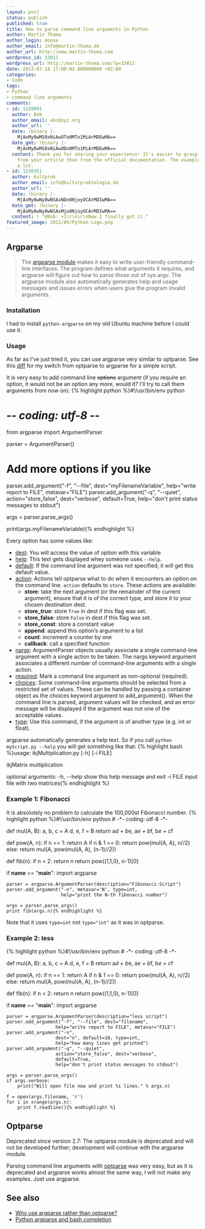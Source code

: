 ```yaml
---
layout: post
status: publish
published: true
title: How to parse command line arguments in Python
author: Martin Thoma
author_login: moose
author_email: info@martin-thoma.de
author_url: http://www.martin-thoma.com
wordpress_id: 33011
wordpress_url: http://martin-thoma.com/?p=33011
date: 2012-07-18 17:00:03.000000000 +02:00
categories:
- Code
tags:
- Python
- command line arguments
comments:
- id: 1120091
  author: Bob
  author_email: abc@xyz.org
  author_url: ''
  date: !binary |-
    MjAxMy0wMS0xNiAwOTo0MTo1MiArMDEwMA==
  date_gmt: !binary |-
    MjAxMy0wMS0xNiAwODo0MTo1MiArMDEwMA==
  content: Thank you for sharing your experience! It's easier to grasp the basics
    from your article than from the official documentation. The examples helped me
    a lot.
- id: 1230351
  author: kultprok
  author_email: info@kulturproktologie.de
  author_url: ''
  date: !binary |-
    MjAxMy0wNy0wNSAxNDo0NjoyOCArMDIwMA==
  date_gmt: !binary |-
    MjAxMy0wNy0wNSAxMjo0NjoyOCArMDIwMA==
  content: ! "@Bob: +1\r\n\r\nNow I finally got it."
featured_image: 2011/09/Python-Logo.png
---
```

<h2>Argparse</h2>
<blockquote>The <a href="http://docs.python.org/library/argparse.html">argparse module</a> makes it easy to write user-friendly command-line interfaces. The program defines what arguments it requires, and argparse will figure out how to parse those out of sys.argv. The argparse module also automatically generates help and usage messages and issues errors when users give the program invalid arguments.</blockquote>

<h3>Installation</h3>
I had to install <code>python-argparse</code> on my old Ubuntu machine before I could use it.

<h3>Usage</h3>
As far as I've just tried it, you can use argparse very similar to optparse. See this <a href="https://github.com/MartinThoma/matrix-multiplication/commit/7af938c54fd2effee3efe74352b76f01d2e817e5#Python/ikjMultiplication.py">diff</a> for my switch from optparse to argparse for a simple script.

It is very easy to add command line <del>options</del> argument (if you require an option, it would not be an option any more, would it? I'll try to call them arguments from now on):
{% highlight python %}#!/usr/bin/env python
# -*- coding: utf-8 -*-
 
from argparse import ArgumentParser

parser = ArgumentParser()

# Add more options if you like
parser.add_argument("-f", "--file", dest="myFilenameVariable",
                  help="write report to FILE", metavar="FILE")
parser.add_argument("-q", "--quiet",
                  action="store_false", dest="verbose", default=True,
                  help="don't print status messages to stdout")

args = parser.parse_args()

print(args.myFilenameVariable){% endhighlight %}

Every option has some values like:
<ul>
  <li><a href="http://docs.python.org/library/argparse.html#dest">dest</a>: You will access the value of option with this variable</li>
  <li><a href="http://docs.python.org/library/argparse.html#help">help</a>: This text gets displayed whey someone uses <code>--help</code>.</li>
  <li><a href="http://docs.python.org/library/argparse.html#default">default</a>: If the command line argument was not specified, it will get this default value.</li>
  <li><a href="http://docs.python.org/library/argparse.html#action">action</a>: Actions tell optparse what to do when it encounters an option on the command line. <code>action</code> defaults to <code>store</code>. These actions are available:
    <ul>
      <li><strong>store</strong>: take the next argument (or the remainder of the current argument), ensure that it is of the correct type, and store it to your chosen destination dest.</li>
      <li><strong>store_true</strong>: store <code>True</code> in dest if this flag was set.</li>
      <li><strong>store_false</strong>: store <code>False</code> in dest if this flag was set.</li>
      <li><strong>store_const</strong>: store a constant value</li>
      <li><strong>append</strong>: append this option&rsquo;s argument to a list</li>
      <li><strong>count</strong>: increment a counter by one</li>
      <li><strong>callback</strong>: call a specified function</li>
    </ul>
  </li>
  <li><a href="http://docs.python.org/library/argparse.html#nargs">nargs</a>: ArgumentParser objects usually associate a single command-line argument with a single action to be taken. The nargs keyword argument associates a different number of command-line arguments with a single action.</li>
  <li><a href="http://docs.python.org/library/argparse.html#required">required</a>: Mark a command line argument as non-optional (required).</li>
  <li><a href="http://docs.python.org/library/argparse.html#choices">choices</a>: Some command-line arguments should be selected from a restricted set of values. These can be handled by passing a container object as the choices keyword argument to add_argument(). When the command line is parsed, argument values will be checked, and an error message will be displayed if the argument was not one of the acceptable values.</li>
  <li><a href="http://docs.python.org/library/argparse.html#type">type</a>: Use this command, if the argument is of another type (e.g. int or float).</li>
</ul>

argparse automatically generates a help text. So if you call <code>python myScript.py --help</code> you will get something like that:
{% highlight bash %}usage: ikjMultiplication.py [-h] [-i FILE]

ikjMatrix multiplication

optional arguments:
  -h, --help  show this help message and exit
  -i FILE     input file with two matrices{% endhighlight %}

<h3>Example 1: Fibonacci</h3>
It is absolutely no problem to calculate the 100,000st Fibonacci number.
{% highlight python %}#!/usr/bin/env python
# -*- coding: utf-8 -*-

def mul(A, B):
    a, b, c = A
    d, e, f = B
    return a*d + b*e, a*e + b*f, b*e + c*f

def pow(A, n):
    if n == 1:     return A
    if n &amp; 1 == 0: return pow(mul(A, A), n//2)
    else:          return mul(A, pow(mul(A, A), (n-1)//2))

def fib(n):
    if n < 2: return n
    return pow((1,1,0), n-1)[0]

if __name__ == "__main__":
    import argparse

    parser = argparse.ArgumentParser(description="Fibonacci-Script")
    parser.add_argument("-n", metavar='N', type=int,
                        help="print the N-th fibonacci number")

    args = parser.parse_args()
    print fib(args.n){% endhighlight %}

Note that it uses <code>type=int</code> not <code>type="int"</code> as it was in optparse. 

<h3>Example 2: less</h3>
{% highlight python %}#!/usr/bin/env python
# -*- coding: utf-8 -*-
 
def mul(A, B):
    a, b, c = A
    d, e, f = B
    return a*d + b*e, a*e + b*f, b*e + c*f
 
def pow(A, n):
    if n == 1:     return A
    if n &amp; 1 == 0: return pow(mul(A, A), n//2)
    else:          return mul(A, pow(mul(A, A), (n-1)//2))
 
def fib(n):
    if n < 2: return n
    return pow((1,1,0), n-1)[0]
 
if __name__ == "__main__":
    import argparse
 
    parser = argparse.ArgumentParser(description="less script")
    parser.add_argument("-f", "--file", dest="filename",
                      help="write report to FILE", metavar="FILE")
    parser.add_argument("-n", 
                      dest="n", default=10, type=int, 
                      help="how many lines get printed")
    parser.add_argument("-q", "--quiet",
                      action="store_false", dest="verbose",
                      default=True,
                      help="don't print status messages to stdout")
 
    args = parser.parse_args()
    if args.verbose:
        print("Will open file now and print %i lines." % args.n)
       
    f = open(args.filename, 'r')
    for i in xrange(args.n):
        print f.readline(){% endhighlight %}



<h2>Optparse</h2>
<div class="info">Deprecated since version 2.7: The optparse module is deprecated and will not be developed further; development will continue with the argparse module.</div>

Parsing command line arguments with <a href="http://docs.python.org/library/optparse.html">optparse</a> was very easy, but as it is deprecated and argparse works almost the same way, I will not make any examples. Just use argparse.

<h2>See also</h2>
<ul>
  <li><a href="http://stackoverflow.com/q/3217673/562769">Why use argparse rather than optparse?</a></li>
  <li><a href="http://stackoverflow.com/q/8387924/562769">Python argparse and bash completion</a></li>
</ul>
